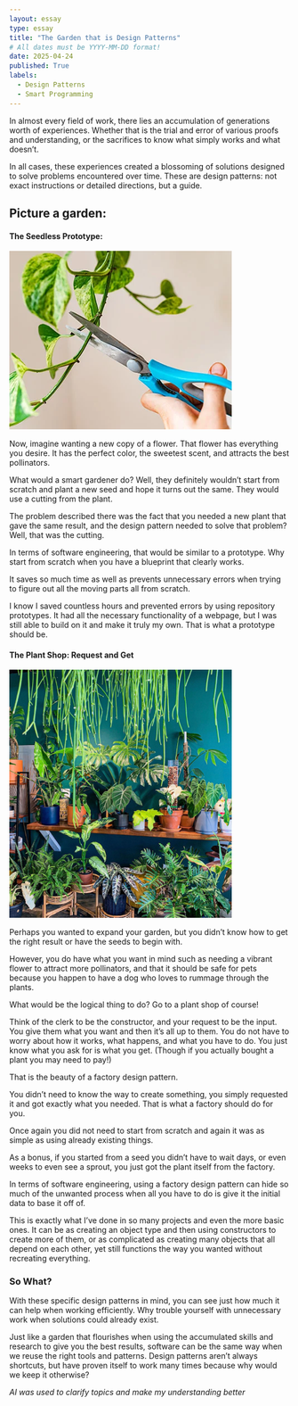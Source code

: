 ```yaml
---
layout: essay
type: essay
title: "The Garden that is Design Patterns"
# All dates must be YYYY-MM-DD format!
date: 2025-04-24
published: True
labels:
  - Design Patterns
  - Smart Programming
---
```



In almost every field of work, there lies an accumulation of generations worth of experiences. Whether that is the trial and error of various 
proofs and understanding, or the sacrifices to know what simply works and what doesn’t. 

In all cases, these experiences created a blossoming of solutions designed to solve problems encountered over time. These are design patterns: 
not exact instructions or detailed directions, but a guide.

## Picture a garden:

#### The Seedless Prototype:

<img width="400px" class="rounded float-end pe-4" src="../img/cutting.webp">

Now, imagine wanting a new copy of a flower. That flower has everything you desire. It has the perfect color, the sweetest scent, and attracts the best pollinators. 

What would a smart gardener do? Well, they definitely wouldn’t start from scratch and plant a new seed and hope it turns out the same. They would use a cutting from the plant. 

The problem described there was the fact that you needed a new plant that gave the same result, and the design pattern needed to solve that problem? Well, that was the cutting. 

In terms of software engineering, that would be similar to a prototype. Why start from scratch when you have a blueprint that clearly works. 

It saves so much time as well as prevents unnecessary errors when trying to figure out all the moving parts all from scratch. 

I know I saved countless hours and prevented errors by using repository prototypes. It had all the necessary functionality of a webpage, but I was still able to build on it and make 
it truly my own. That is what a prototype should be.

#### The Plant Shop: Request and Get

<img width="400px" class="rounded float-end pe-4" src="../img/plantshop.jpeg">

Perhaps you wanted to expand your garden, but you didn’t know how to get the right result or have the seeds to begin with. 

However, you do have what you want in mind such as needing a vibrant flower to attract more pollinators, and that it should be safe for pets because you happen to have a dog who 
loves to rummage through the plants. 

What would be the logical thing to do? Go to a plant shop of course! 

Think of the clerk to be the constructor, and your request to be the input. You give them what you want and then it’s all up to them. You do not have to worry about how it works, 
what happens, and what you have to do. You just know what you ask for is what you get. (Though if you actually bought a plant you may need to pay!)

That is the beauty of a factory design pattern. 

You didn’t need to know the way to create something, you simply requested it and got exactly what you needed. That is what a factory should do for you.

Once again you did not need to start from scratch and again it was as simple as using already existing things. 

As a bonus, if you started from a seed you didn’t have to wait days, or even weeks to even see a sprout, you just got the plant itself from the factory. 

In terms of software engineering, using a factory design pattern can hide so much of the unwanted process when all you have to do is give it the initial data to base it off of. 

This is exactly what I’ve done in so many projects and even the more basic ones. It can be as creating an object type and then using constructors to create more of them, or as 
complicated as creating many objects that all depend on each other, yet still functions the way you wanted without recreating everything. 

### So What?

With these specific design patterns in mind, you can see just how much it can help when working efficiently. Why trouble yourself with unnecessary work when solutions could already exist.

Just like a garden that flourishes when using the accumulated skills and research to give you the best results, software can be the same way when we reuse the right tools 
and patterns. Design patterns aren’t always shortcuts, but have proven itself to work many times because why would we keep it otherwise?

*AI was used to clarify topics and make my understanding better*


